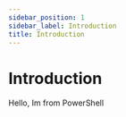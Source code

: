 ```yaml
---
sidebar_position: 1
sidebar_label: Introduction
title: Introduction
---
```


# Introduction

Hello, Im from PowerShell
